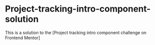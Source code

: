 # Project-tracking-intro-component-solution
This is a solution to the [Project tracking intro component challenge on Frontend Mentor]
